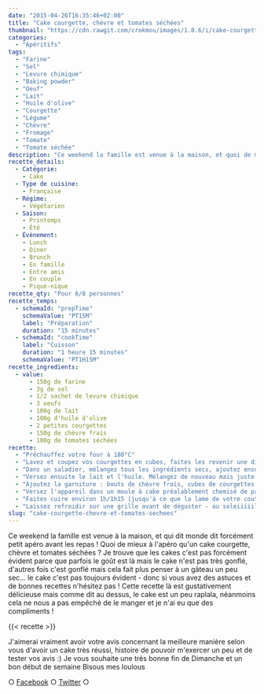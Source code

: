 ```yaml
---
date: "2015-04-26T16:35:46+02:00"
title: "Cake courgette, chèvre et tomates séchées"
thumbnail: "https://cdn.rawgit.com/crokmou/images/1.0.6/i/cake-courgette-chevre-tomate-s--ch--e-recette-crokmou-blog-culinaire.jpg"
categories:
  - "Apéritifs"
tags:
  - "Farine"
  - "Sel"
  - "Levure chimique"
  - "Baking powder"
  - "Oeuf"
  - "Lait"
  - "Huile d'olive"
  - "Courgette"
  - "Légume"
  - "Chèvre"
  - "Fromage"
  - "Tomate"
  - "Tomate séchée"
description: "Ce weekend la famille est venue à la maison, et quoi de mieux que de prendre l'apéro, qui plus est avec un cake courgette, chèvre et tomates séchées ?"
recette_details:
  - Catégorie:
    - Cake
  - Type de cuisine:
    - Française
  - Régime:
    - Végétarien
  - Saison:
    - Printemps
    - Été
  - Évènement:
    - Lunch
    - Diner
    - Brunch
    - En famille
    - Entre amis
    - En couple
    - Pique-nique
recette_qty: "Pour 6/8 personnes"
recette_temps:
  - schemaId: "prepTime"
    schemaValue: "PT15M"
    label: "Préparation"
    duration: "15 minutes"
  - schemaId: "cookTime"
    label: "Cuisson"
    duration: "1 heure 15 minutes"
    schemaValue: "PT1H15M"
recette_ingredients:
  - value:
      - 150g de farine
      - 3g de sel
      - 1/2 sachet de levure chimique
      - 3 oeufs
      - 100g de lait
      - 100g d'huile d'olive
      - 2 petites courgettes
      - 150g de chèvre frais
      - 100g de tomates séchées
recette:
  - "Préchauffez votre four à 180°C"
  - "Lavez et coupez vos courgettes en cubes, faites les revenir une dizaine de minutes dans une poêle chaude avec un peu d'huile d'olive."
  - "Dans un saladier, mélangez tous les ingrédients secs, ajoutez ensuite les oeufs, mélangez mais pas trop non plus."
  - "Versez ensuite le lait et l'huile. Mélangez de nouveau mais juste ce qu'il faut."
  - "Ajoutez la garniture : bouts de chèvre frais, cubes de courgettes et quelques morceaux de tomates séchées. Touillez"
  - "Versez l'appareil dans un moule à cake préalablement chemisé de papier sulfurisé"
  - "Faites cuire environ 1h/1h15 (jusqu'à ce que la lame de votre couteau ressorte sèche lorsque vous piquez le cake)"
  - "Laissez refroidir sur une grille avant de déguster - au soleiiiiil"
slug: "cake-courgette-chevre-et-tomates-sechees"
---
```


Ce weekend la famille est venue à la maison, et qui dit monde dit forcément petit apéro avant les repas ! Quoi de mieux à l'apéro qu'un cake courgette, chèvre et tomates séchées ? Je trouve que les cakes c'est pas forcément évident parce que parfois le goût est là mais le cake n'est pas très gonflé, d'autres fois c'est gonflé mais cela fait plus penser à un gâteau un peu sec... le cake c'est pas toujours évident - donc si vous avez des astuces et de bonnes recettes n'hésitez pas ! Cette recette là est gustativement délicieuse mais comme dit au dessus, le cake est un peu raplala, néanmoins cela ne nous a pas empêché de le manger et je n'ai eu que des compliments !

{{< recette >}}

J'aimerai vraiment avoir votre avis concernant la meilleure manière selon vous d'avoir un cake très réussi, histoire de pouvoir m'exercer un peu et de tester vos avis :) Je vous souhaite une très bonne fin de Dimanche et un bon début de semaine Bisous mes loulous

○ [Facebook](https://www.facebook.com/crokmou.blog) ○ [Twitter](https://twitter.com/Crokmou) ○
